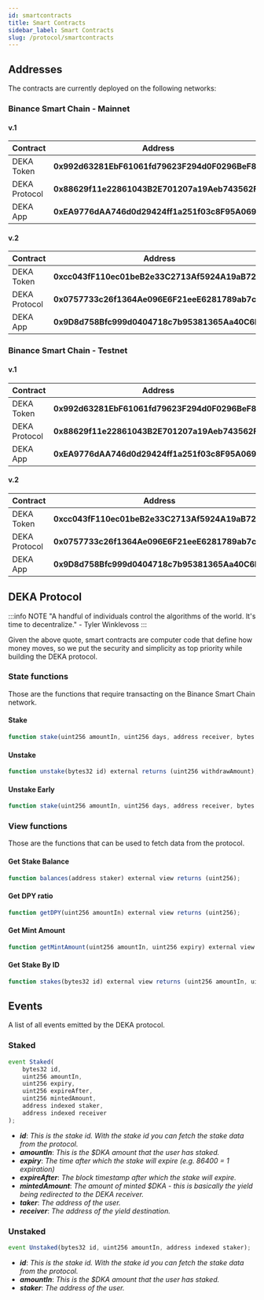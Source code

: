 ```yaml
---
id: smartcontracts
title: Smart Contracts
sidebar_label: Smart Contracts
slug: /protocol/smartcontracts
---
```


## Addresses

The contracts are currently deployed on the following networks:

### Binance Smart Chain - Mainnet

#### v.1

| Contract      | Address |
| ------------- | ------- |
| DEKA Token    | **0x992d63281EbF61061fd79623F294d0F0296BeF81** |
| DEKA Protocol | **0x88629f11e22861043B2E701207a19Aeb743562F9** |
| DEKA App      | **0xEA9776dAA746d0d29424ff1a251f03c8F95A0693** |

#### v.2

| Contract      | Address |
| ------------- | ------- |
| DEKA Token    | **0xcc043fF110ec01beB2e33C2713Af5924A19aB723** |
| DEKA Protocol | **0x0757733c26f1364Ae096E6F21eeE6281789ab7cD** |
| DEKA App      | **0x9D8d758Bfc999d0404718c7b95381365Aa40C6D5** |

### Binance Smart Chain - Testnet

#### v.1

| Contract      | Address |
| ------------- | ------- |
| DEKA Token    | **0x992d63281EbF61061fd79623F294d0F0296BeF81** |
| DEKA Protocol | **0x88629f11e22861043B2E701207a19Aeb743562F9** |
| DEKA App      | **0xEA9776dAA746d0d29424ff1a251f03c8F95A0693** |

#### v.2

| Contract      | Address |
| ------------- | ------- |
| DEKA Token    | **0xcc043fF110ec01beB2e33C2713Af5924A19aB723** |
| DEKA Protocol | **0x0757733c26f1364Ae096E6F21eeE6281789ab7cD** |
| DEKA App      | **0x9D8d758Bfc999d0404718c7b95381365Aa40C6D5** |

## DEKA Protocol

:::info NOTE
"A handful of individuals control the algorithms of the world. It's time to decentralize." - Tyler Winklevoss
:::

Given the above quote, smart contracts are computer code that define how money moves, so we put the security and simplicity as top priority while building the DEKA protocol.

### State functions

Those are the functions that require transacting on the Binance Smart Chain network.

#### Stake

```jsx
function stake(uint256 amountIn, uint256 days, address receiver, bytes calldata data) external returns (uint256 mintedAmount, uint256 matchedAmount, bytes32 id);
```

#### Unstake

```jsx
function unstake(bytes32 id) external returns (uint256 withdrawAmount);
```

#### Unstake Early

```jsx
function stake(uint256 amountIn, uint256 days, address receiver, bytes calldata data) external returns (uint256 minte
```

### View functions

Those are the functions that can be used to fetch data from the protocol.

#### Get Stake Balance

```jsx
function balances(address staker) external view returns (uint256);
```

#### Get DPY ratio

```jsx
function getDPY(uint256 amountIn) external view returns (uint256);
```

#### Get Mint Amount

```jsx
function getMintAmount(uint256 amountIn, uint256 expiry) external view returns (uint256);
```

#### Get Stake By ID

```jsx
function stakes(bytes32 id) external view returns (uint256 amountIn, uint256 expiry, uint256 expireAfter,
```

## Events

A list of all events emitted by the DEKA protocol.

### Staked

```jsx
event Staked(
    bytes32 id,
    uint256 amountIn,
    uint256 expiry,
    uint256 expireAfter,
    uint256 mintedAmount,
    address indexed staker,
    address indexed receiver
);
```

- **_id_**: _This is the stake id. With the stake id you can fetch the stake data from the protocol._
- **_amountIn_**: _This is the \$DKA amount that the user has staked._
- **_expiry_**: _The time after which the stake will expire (e.g. 86400 = 1 expiration)_
- **_expireAfter_**: _The block timestamp after which the stake will expire._
- **_mintedAmount_**: _The amount of minted $DKA - this is basically the yield being redirected to the DEKA receiver._
- **_taker_**: _The address of the user._
- **_receiver_**: _The address of the yield destination._

### Unstaked

```jsx
event Unstaked(bytes32 id, uint256 amountIn, address indexed staker);
```

- **_id_**: _This is the stake id. With the stake id you can fetch the stake data from the protocol._
- **_amountIn_**: _This is the $DKA amount that the user has staked._
- **_staker_**: _The address of the user._

